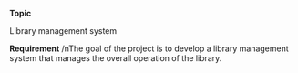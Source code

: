 **Topic**

Library management system

**Requirement**
/nThe goal of the project is to develop a library management system that manages the overall operation of the library.

